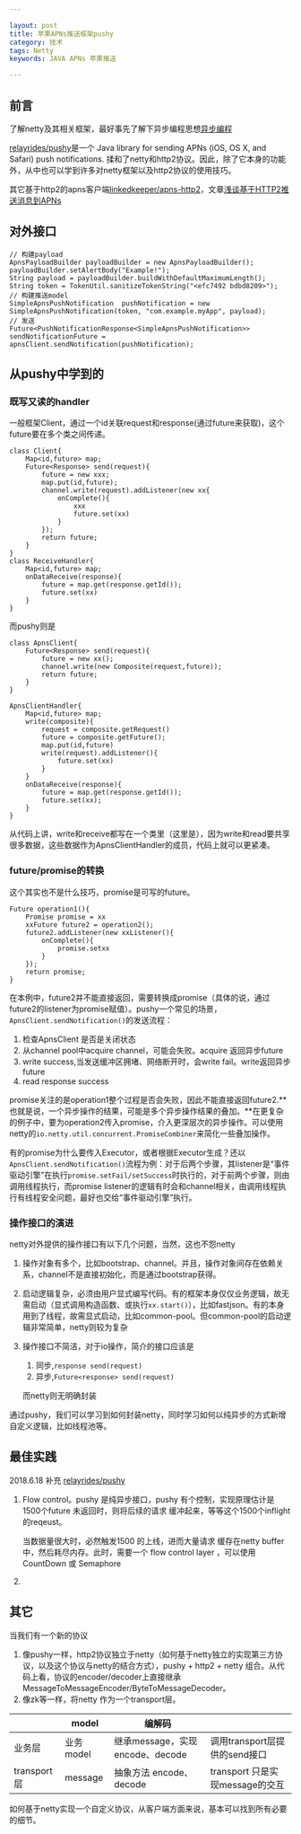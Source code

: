 ```yaml
---

layout: post
title: 苹果APNs推送框架pushy
category: 技术
tags: Netty
keywords: JAVA APNs 苹果推送

---
```


## 前言

了解netty及其相关框架，最好事先了解下异步编程思想[异步编程](http://qiankunli.github.io/2017/05/16/async_servlet.html)

[relayrides/pushy](https://github.com/relayrides/pushy)是一个 Java library for sending APNs (iOS, OS X, and Safari) push notifications. 揉和了netty和http2协议。因此，除了它本身的功能外，从中也可以学到许多对netty框架以及http2协议的使用技巧。

其它基于http2的apns客户端[linkedkeeper/apns-http2](https://github.com/linkedkeeper/apns-http2)，文章[浅谈基于HTTP2推送消息到APNs](http://www.linkedkeeper.com/detail/blog.action?bid=167)

## 对外接口

    // 构建payload
    ApnsPayloadBuilder payloadBuilder = new ApnsPayloadBuilder();
    payloadBuilder.setAlertBody("Example!");
    String payload = payloadBuilder.buildWithDefaultMaximumLength();
    String token = TokenUtil.sanitizeTokenString("<efc7492 bdbd8209>");
    // 构建推送model
    SimpleApnsPushNotification  pushNotification = new SimpleApnsPushNotification(token, "com.example.myApp", payload);
    // 发送
	Future<PushNotificationResponse<SimpleApnsPushNotification>> sendNotificationFuture = apnsClient.sendNotification(pushNotification);

## 从pushy中学到的

### 既写又读的handler

一般框架Client，通过一个id关联request和response(通过future来获取)，这个future要在多个类之间传递。

	class Client{
		Map<id,future> map;
		Future<Response> send(request){
			future = new xxx;
			map.put(id,future);
			channel.write(request).addListener(new xx{
				onComplete(){
					xxx
					future.set(xx)
				}
			});
			return future;
		}
	}
	class ReceiveHandler{
		Map<id,future> map;
		onDataReceive(response){
			future = map.get(response.getId());
			future.set(xx)
		}
	}
	
而pushy则是

	class ApnsClient{
		Future<Response> send(request){
			future = new xx();
			channel.write(new Composite(request,future));
			return future;
		}
	}
	
	ApnsClientHandler{
		Map<id,future> map;
		write(composite){
			request = composite.getRequest()
			future = composite.getFuture();
			map.put(id,future)
			write(request).addListener(){
				future.set(xx)
			}
		}
		onDataReceive(response){
			future = map.get(response.getId());
			future.set(xx);
		}
	}
	
从代码上讲，write和receive都写在一个类里（这里是），因为write和read要共享很多数据，这些数据作为ApnsClientHandler的成员，代码上就可以更紧凑。

### future/promise的转换

这个其实也不是什么技巧，promise是可写的future。

	Future operation1(){
		Promise promise = xx
		xxFuture future2 = operation2();
		future2.addListener(new xxListener(){
			onComplete(){
				promise.setxx
			}
		});
		return promise;
	}
	
在本例中，future2并不能直接返回，需要转换成promise（具体的说，通过future2的listener为promise赋值）。pushy一个常见的场景，`ApnsClient.sendNotification()`的发送流程：

1. 检查ApnsClient 是否是关闭状态
2. 从channel pool中acquire channel，可能会失败。acquire 返回异步future
3. write success,当发送缓冲区拥堵、网络断开时，会write fail。write返回异步future
4. read response success

promise关注的是operation1整个过程是否会失败，因此不能直接返回future2.**也就是说，一个异步操作的结果，可能是多个异步操作结果的叠加。**在更复杂的例子中，要为operation2传入promise，介入更深层次的异步操作。可以使用netty的`io.netty.util.concurrent.PromiseCombiner`来简化一些叠加操作。

有的promise为什么要传入Executor，或者根据Executor生成？还以`ApnsClient.sendNotification()`流程为例：对于后两个步骤，其listener是“事件驱动引擎”在执行`promise.setFail/setSuccess`时执行的，对于前两个步骤，则由调用线程执行，而promise listener的逻辑有时会和channel相关，由调用线程执行有线程安全问题，最好也交给“事件驱动引擎”执行。

### 操作接口的演进

netty对外提供的操作接口有以下几个问题，当然，这也不怨netty

1. 操作对象有多个，比如bootstrap、channel。并且，操作对象间存在依赖关系，channel不是直接初始化，而是通过bootstrap获得。
2. 启动逻辑复杂，必须由用户显式编写代码。有的框架本身仅仅业务逻辑，故无需启动（显式调用构造函数、或执行`xx.start()`），比如fastjson。有的本身用到了线程，故需显式启动，比如common-pool。但common-pool的启动逻辑非常简单，netty则较为复杂
3. 操作接口不简洁，对于io操作，简介的接口应该是

	1. 同步,`response send(request)`
	2. 异步,`Future<response> send(request)`

	而netty则无明确封装
	
通过pushy，我们可以学习到如何封装netty，同时学习如何以纯异步的方式新增自定义逻辑，比如线程池等。

## 最佳实践

2018.6.18 补充 [relayrides/pushy](https://github.com/relayrides/pushy/wiki/Best-practices)

1. Flow control。pushy 是纯异步接口，pushy 有个控制，实现原理估计是1500个future 未返回时，则将后续的请求 缓冲起来，等等这个1500个inflight 的reqeust。

	当数据量很大时，必然触发1500 的上线，进而大量请求 缓存在netty buffer 中，然后耗尽内存。此时，需要一个 flow control layer ，可以使用CountDown 或 Semaphore
	
2. 

## 其它

当我们有一个新的协议

1. 像pushy一样，http2协议独立于netty（如何基于netty独立的实现第三方协议，以及这个协议与netty的结合方式），pushy + http2 + netty 组合。从代码上看，协议的encoder/decoder上直接继承MessageToMessageEncoder/ByteToMessageDecoder。
2. 像zk等一样，将netty 作为一个transport层。

||model|编解码||
|---|---|---|---|
|业务层|业务model|继承message，实现encode、decode| 调用transport层提供的send接口 |
|transport层| message |抽象方法 encode、decode| transport 只是实现message的交互|

如何基于netty实现一个自定义协议，从客户端方面来说，基本可以找到所有必要的细节。